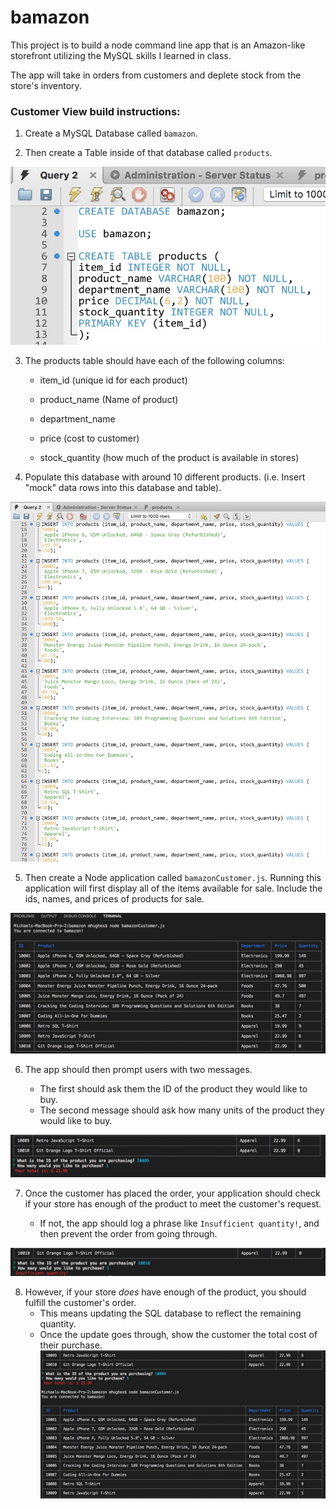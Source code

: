 # bamazon

This project is to build a node command line app that is an Amazon-like storefront utilizing the MySQL skills I learned in class. 

The app will take in orders from customers and deplete stock from the store's inventory.


### Customer View build instructions:

1. Create a MySQL Database called `bamazon`.

2. Then create a Table inside of that database called `products`.

![alt text](https://github.com/hughescoding/bamazon/blob/master/images/create-bamazon.jpeg?raw=true "Create bamazon")


3. The products table should have each of the following columns:

   * item_id (unique id for each product)

   * product_name (Name of product)

   * department_name

   * price (cost to customer)

   * stock_quantity (how much of the product is available in stores)

4. Populate this database with around 10 different products. (i.e. Insert "mock" data rows into this database and table).

![alt text](https://github.com/hughescoding/bamazon/blob/master/images/insert-products.jpeg?raw=true "Insert Products")

5. Then create a Node application called `bamazonCustomer.js`. Running this application will first display all of the items available for sale. Include the ids, names, and prices of products for sale.

![alt text](https://github.com/hughescoding/bamazon/blob/master/images/product-table.jpeg?raw=true "Product Table")

6. The app should then prompt users with two messages.

   * The first should ask them the ID of the product they would like to buy.
   * The second message should ask how many units of the product they would like to buy.

![alt text](https://github.com/hughescoding/bamazon/blob/master/images/purchase.jpeg?raw=true "Purchase")

7. Once the customer has placed the order, your application should check if your store has enough of the product to meet the customer's request.

   * If not, the app should log a phrase like `Insufficient quantity!`, and then prevent the order from going through.

![alt text](https://github.com/hughescoding/bamazon/blob/master/images/insuffciant-qty.jpeg?raw=true "Insufficient Quantity")

8. However, if your store _does_ have enough of the product, you should fulfill the customer's order.
   * This means updating the SQL database to reflect the remaining quantity.
   * Once the update goes through, show the customer the total cost of their purchase.
![alt text](https://github.com/hughescoding/bamazon/blob/master/images/update-qty.jpeg?raw=true "Update Quantity")
